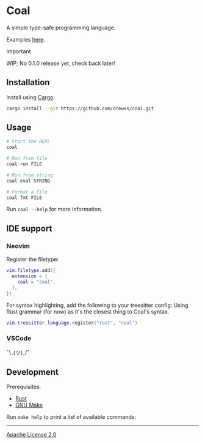 # Coal

A simple type-safe programming language.

Examples [here](/docs/examples.md).

> [!IMPORTANT]
> WIP; No 0.1.0 release yet, check back later!

## Installation

Install using [Cargo](https://www.rust-lang.org/tools/install):

```sh
cargo install --git https://github.com/drewxs/coal.git
```

## Usage

```sh
# Start the REPL
coal

# Run from file
coal run FILE

# Run from string
coal eval STRING

# Format a file
coal fmt FILE
```

Run `coal --help` for more information.

## IDE support

### Neovim

Register the filetype:

```lua
vim.filetype.add({
  extension = {
    coal = "coal",
  },
})
```

For syntax highlighting, add the following to your treesitter config:
Using Rust grammar (for now) as it's the closest thing to Coal's syntax.

```lua
vim.treesitter.language.register("rust", "coal")
```

### VSCode

¯\\\_(ツ)\_/¯

## Development

Prerequisites:

- [Rust](https://www.rust-lang.org/tools/install)
- [GNU Make](https://www.gnu.org/software/make)

Run `make help` to print a list of available commands:

---

[Apache License 2.0](https://github.com/drewxs/coal/blob/main/LICENSE)
